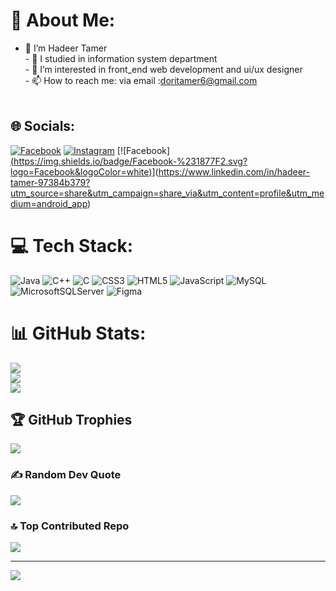 # 💫 About Me:
- 🌱 I’m Hadeer Tamer <br>- 🌱 I studied in information system department<br>-  🌱 I’m interested in front_end web development and ui/ux designer<br>- 📫 How to reach me: via email :doritamer6@gmail.com<br><br>


## 🌐 Socials:
[![Facebook](https://img.shields.io/badge/Facebook-%231877F2.svg?logo=Facebook&logoColor=white)](https://facebook.com/https://www.facebook.com/profile.php?id=100086098871847&mibextid=2JQ9oc) [![Instagram](https://img.shields.io/badge/Instagram-%23E4405F.svg?logo=Instagram&logoColor=white)](https://instagram.com/https://www.instagram.com/hadeeryones8?igsh=M3RsNW95bGhsaDUx) [![Facebook][(https://img.shields.io/badge/Facebook-%231877F2.svg?logo=Facebook&logoColor=white)](https://facebook.com/https://www.facebook.com/profile.php?id=100086098871847&mibextid=2JQ9oc)](https://www.linkedin.com/in/hadeer-tamer-97384b379?utm_source=share&utm_campaign=share_via&utm_content=profile&utm_medium=android_app)
# 💻 Tech Stack:
![Java](https://img.shields.io/badge/java-%23ED8B00.svg?style=plastic&logo=openjdk&logoColor=white) ![C++](https://img.shields.io/badge/c++-%2300599C.svg?style=plastic&logo=c%2B%2B&logoColor=white) ![C](https://img.shields.io/badge/c-%2300599C.svg?style=plastic&logo=c&logoColor=white) ![CSS3](https://img.shields.io/badge/css3-%231572B6.svg?style=plastic&logo=css3&logoColor=white) ![HTML5](https://img.shields.io/badge/html5-%23E34F26.svg?style=plastic&logo=html5&logoColor=white) ![JavaScript](https://img.shields.io/badge/javascript-%23323330.svg?style=plastic&logo=javascript&logoColor=%23F7DF1E) ![MySQL](https://img.shields.io/badge/mysql-4479A1.svg?style=plastic&logo=mysql&logoColor=white) ![MicrosoftSQLServer](https://img.shields.io/badge/Microsoft%20SQL%20Server-CC2927?style=plastic&logo=microsoft%20sql%20server&logoColor=white) ![Figma](https://img.shields.io/badge/figma-%23F24E1E.svg?style=plastic&logo=figma&logoColor=white)
# 📊 GitHub Stats:
![](https://github-readme-stats.vercel.app/api?username=HadeerTamer2510&theme=dark&hide_border=false&include_all_commits=false&count_private=false)<br/>
![](https://github-readme-streak-stats.herokuapp.com/?user=HadeerTamer2510&theme=dark&hide_border=false)<br/>
![](https://github-readme-stats.vercel.app/api/top-langs/?username=HadeerTamer2510&theme=dark&hide_border=false&include_all_commits=false&count_private=false&layout=compact)

## 🏆 GitHub Trophies
![](https://github-profile-trophy.vercel.app/?username=HadeerTamer2510&theme=radical&no-frame=false&no-bg=true&margin-w=4)

### ✍️ Random Dev Quote
![](https://quotes-github-readme.vercel.app/api?type=horizontal&theme=radical)

### 🔝 Top Contributed Repo
![](https://github-contributor-stats.vercel.app/api?username=HadeerTamer2510&limit=5&theme=dark&combine_all_yearly_contributions=true)

---
[![](https://visitcount.itsvg.in/api?id=HadeerTamer2510&icon=0&color=0)](https://visitcount.itsvg.in)

<!-- Proudly created with GPRM ( https://gprm.itsvg.in ) -->
